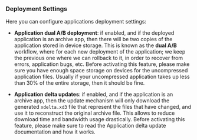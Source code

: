 ### Deployment Settings

Here you can configure applications deployment settings:

- **Application dual A/B deployment**: if enabled, and if the deployed application is an archive app, then there
will be two copies of the application stored in device storage. This is known as the **dual A/B** workflow, where for
each new deployment of the application; we keep the previous one where we can rollback to it, in order to recover from errors, application bugs, etc.
Before activating this feature, please make sure you have enough space storage on devices for the uncompressed
application files. Usually if your uncompressed application takes up less than 30% of the entire storage, then it should be fine.

- **Application delta updates**: if enabled, and if the application is an archive app, then the update mechanism will only download
the generated `xdelta.xd3` file that represent the files that have changed, and use it to reconstruct the original archive file.
This allows to reduce download time and bandwidth usage drastically.
Before activating this feature, please make sure to read the Application delta update documentation and how it works.
